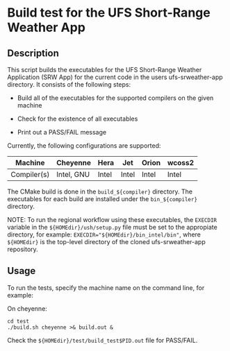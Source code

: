 # Build test for the UFS Short-Range Weather App

## Description

This script builds the executables for the UFS Short-Range Weather Application (SRW App)
for the current code in the users ufs-srweather-app directory.  It consists of the following steps:

* Build all of the executables for the supported compilers on the given machine

* Check for the existence of all executables

* Print out a PASS/FAIL message

Currently, the following configurations are supported:

Machine     | Cheyenne    | Hera   | Jet    | Orion  | wcoss2  |
------------| ------------|--------|--------|--------|---------|
Compiler(s) | Intel, GNU  | Intel  | Intel  | Intel  | Intel   |

The CMake build is done in the ``build_${compiler}`` directory.
The executables for each build are installed under the ``bin_${compiler}`` directory.

NOTE:  To run the regional workflow using these executables, the ``EXECDIR`` variable in the
``${HOMEdir}/ush/setup.py`` file must be set to the
appropiate directory, for example:  ``EXECDIR="${HOMEdir}/bin_intel/bin"``,
where ``${HOMEdir}`` is the top-level directory of the cloned ufs-srweather-app repository.

## Usage

To run the tests, specify the machine name on the command line, for example:

On cheyenne:

```
cd test
./build.sh cheyenne >& build.out &
```

Check the ``${HOMEdir}/test/build_test$PID.out`` file for PASS/FAIL.
